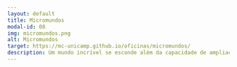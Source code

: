 ```yaml
---
layout: default
title: Micromundos
modal-id: 08
img: micromundos.png
alt: Micromundos
target: https://mc-unicamp.github.io/oficinas/micromundos/
description: Um mundo incrível se esconde além da capacidade de ampliação de nossos olhos. Criaturas, minerais e vegetais esperando para serem descobertos nesse universo diminuto. Embarque conosco na exploração desses micromundos!
---
```

